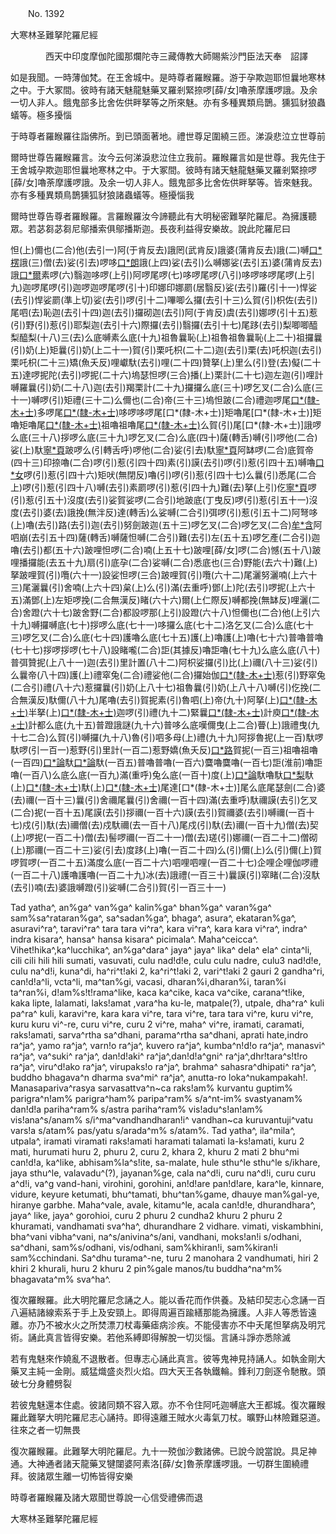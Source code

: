 ﻿　　No. 1392

大寒林圣難拏陀羅尼經

　　　　西天中印度摩伽陀國那爛陀寺三藏傳教大師賜紫沙門臣法天奉　詔譯


如是我聞。一時薄伽梵。在王舍城中。是時尊者羅睺羅。游于孕欺迦耶怛曩地寒林之中。于大冢間。彼時有諸天魅龍魅藥叉羅剎緊捺啰[薛/女]嚕荼摩護啰誐。及余一切人非人。餓鬼部多比舍佐供畔拏等之所來魅。亦有多種異類烏鵲。獯狐豺狼蟲蟻等。極多擾惱

于時尊者羅睺羅往詣佛所。到已頭面著地。禮世尊足圍繞三匝。涕淚悲泣立世尊前

爾時世尊告羅睺羅言。汝今云何涕淚悲泣住立我前。羅睺羅言如是世尊。我先住于王舍城孕欺迦耶怛曩地寒林之中。于大冢間。彼時有諸天魅龍魅藥叉羅剎緊捺啰[薛/女]嚕荼摩護啰誐。及余一切人非人。餓鬼部多比舍佐供畔拏等。皆來魅我。亦有多種異類鳥鵲獯狐豺狼諸蟲蟻等。極擾惱我

爾時世尊告尊者羅睺羅。言羅睺羅汝今諦聽此有大明秘密難拏陀羅尼。為擁護聽眾。若苾芻苾芻尼鄔播索俱鄔播斯迦。長夜利益得安樂故。說此陀羅尼曰

怛(上)儞也(二合)他(去引一)阿(于肯反去)誐罔(武肯反)誐婆(蒲肯反去)誐(二)嚩[口*楞](轉舌)誐(三)僧(去)娑(引去)啰哆[口*朗](轉舌)誐(上四)娑(去引)么嚩娜娑(去引五)婆(蒲肯反去)誐[口*爾](仁際反上)素啰(六)翳迦哆啰(上引)阿啰尾啰(七)哆啰尾啰(八引)哆啰哆啰尾啰(上引九)迦啰尾啰(引)迦啰迦啰尾啰(引十)印娜印娜罽(居翳反)娑(去引)羅(引十一)悍娑(去引)悍娑罽(準上切)娑(去引)啰(引十二)嗶唧么攞(去引十三)么賀(引)枳佐(去引)尾呬(去)恥迦(去引十四)迦(去引)攞砌迦(去引)阿(于肯反)虞(去引)娜啰(引十五)惹(引)野(引)惹(引)耶梨迦(去引十六)際攞(去引)翳攞(去引十七)尾跢(去引)梨唧唧醯梨醯梨(十八)三(去)么底嚩素么底(十九)祖魯曩恥(上)祖魯祖魯曩恥(上二十)祖攞曩(引)奶(上)矩曩(引)奶(上二十一)賀(引)栗吒枳(二十二)迦(去引)栗(去)吒枳迦(去引)栗吒枳(二十三)矯(魚夭反)哩巘馱(去引)哩(二十四)贊拏(上)里么(引)登(去)儗(二十五)達啰抳陀(去引)啰抳(二十六)塢瑟怛啰(三合)播(上)栗計(二十七)迦左迦(引)哩計嚩羅曩(引)奶(二十八)迦(去引)羯栗計(二十九)攞攞么底(三十)啰乞叉(二合)么底(三十一)嚩啰(引)矩禮(三十二)么儞也(二合)帝(三十三)塢怛跛(二合)禮迦啰尾[口*(隸-木+士)](三十四)多啰尾[口*(隸-木+士)](三十五)哆啰哆啰尾[口*(隸-木+士)]矩嚕尾[口*(隸-木+士)]矩嚕矩嚕尾[口*(隸-木+士)](三十六)祖嚕祖嚕尾[口*(隸-木+士)](三十七)么賀(引)尾[口*(隸-木+士)]誐啰么底(三十八)拶啰么底(三十九)啰乞叉(二合)么底(四十)薩(轉舌)嚩(引)啰他(二合)娑(上)馱[寧*頁](上四十一)跛啰么(引轉舌呼)啰他(二合)娑(引去)馱[寧*頁](上四十二)阿缽啰(二合)底賀帝(四十三)印捺嚕(二合)啰(引)惹(引四十四)素(引)謨(去引)啰(引)惹(引四十五)嚩嚕[口*女](拏矩反)啰(引)惹(引四十六)矩吠(無閉反)嚕(引)啰(引)惹(引四十七)么曩(引)悉尾(二合上)啰(引)惹(引四十八)嚩(去引)素罽啰(引)惹(引四十九)難(去)拏(上引)仡[寧*頁](二合)啰(引)惹(引五十)沒度(去引)娑賀娑啰(二合引)地跛底(丁曳反)啰(引)惹(引五十一)沒度(去引)婆(去)誐挽(無泮反)達(轉舌)么娑嚩(二合引)弭啰(引)惹(引五十二)阿弩哆(上)嚕(去引)路(去引)迦(去引)努劍跛迦(五十三)啰乞叉(二合)啰乞叉(二合)[牟*含](去引)阿呬崩(去引五十四)薩(轉舌)嚩薩怛嚩(二合引)難(去引)左(五十五)啰乞產(二合引)迦嚕(去引)都(五十六)跛哩怛啰(二合)喃(上五十七)跛哩[薛/女]啰(二合)憾(五十八)跛哩播攞能(去五十九)扇(引)底孕(二合)娑嚩(二合)悉底也(三合)野能(去六十)難(上)拏跛哩賀(引)囕(六十一)設娑怛啰(三合)跛哩賀(引)囕(六十二)尾灑努灑喃(上六十三)尾灑曩(引)舍喃(上六十四)枲(上)么(引)滿(去重呼)鄧(上)陀(去引)啰抳(上六十五)滿鄧(上)左矩啰挽(二合無漢反)睹(六十六)爾(上仁際反)嚩都挽(無缽反)哩灑(二合)舍蹬(六十七)跛舍野(二合)都設啰那(上引)設蹬(六十八)怛儞也(二合)他(上引六十九)嚩攞嚩底(七十)拶啰么底(七十一)哆攞么底(七十二)洛乞叉(二合)么底(七十三)啰乞叉(二合)么底(七十四)護嚕么底(七十五)護(上)嚕護(上)嚕(七十六)普嚕普嚕(七十七)拶啰拶啰(七十八)設睹嚨(二合)詎(其據反)嚕詎嚕(七十九)么底么底(八十)普弭贊抳(上八十一)迦(去引)里計置(八十二)阿枳娑攞(引)比(上)禰(八十三)娑(引)么曩帝(八十四)護(上)禮窣兔(二合)禮娑他(二合)攞始伽[口*(隸-木+士)](八十五)惹(引)野窣兔(二合引)禮(八十六)惹攞曩(引)奶(上八十七)祖魯曩(引)奶(上八十八)嚩(引)仡挽(二合無漢反)馱儞(八十九)尾嚕(去引)賀抳素(引)魯呬(上)帝(九十)阿拏(上)[口*(隸-木+士)](上)半拏(上)[口*(隸-木+士)](上九十一)迦啰(引)禮(九十二)緊曩[口*(隸-木+士)](上九十三)計庾[口*(隸-木+士)](上九十四)計都么底(九十五)普蹬誐謎(九十六)普哆么底嘆儞曳(上二合)瞢(上)誐禮曳(九十七二合)么賀(引)嚩攞(九十八)魯(引)呬多母(上)禮(九十九)阿拶魯抳(上一百)馱啰馱啰(引一百一)惹野(引)里計(一百二)惹野嬌(魚夭反)[口*路](去引)賀抳(一百三)祖嚕祖嚕(一百四)[口*論](盧恩反轉舌)馱[口*論](淮上)馱(一百五)普嚕普嚕(一百六)麌嚕麌嚕(一百七)詎(淮前)嚕詎嚕(一百八)么底么底(一百九)滿(重呼)兔么底(一百十)度(上)[口*論](淮上切)馱嚕馱[口*梨](一百十一)馱(上)[口*(隸-木+士)](上)馱(上)[口*(隸-木+士)](上一百十二)尾達[口*(隸-木+士)]尾么底尾瑟劍(二合)婆(去)禰(一百十三)曩(引)舍禰尾曩(引)舍禰(一百十四)滿(去重呼)馱禰謨(去引)乞叉(二合)抳(一百十五)尾謨(去引)拶禰(一百十六)謨(去引)賀禰婆(去引)嚩禰(一百十七)戍(引)馱(去)禰僧(去)戍馱禰(去一百十八)尾戍(引)馱(去)禰(一百十九)僧(去)契(上)啰抳(一百二十)僧(去)髻啰禰(一百二十一)僧(去)瑳(引)娜禰(一百二十二)僧砌(上)那禰(一百二十三)娑(引去)度跢(上)嚕(一百二十四)么(引)儞(上)么(引)儞(上)賀啰賀啰(一百二十五)滿度么底(一百二十六)呬哩呬哩(一百二十七)企哩企哩伽啰禮(一百二十八)護嚕護嚕(一百二十九)冰(去)誐禮(一百三十)曩謨(引)窣睹(二合)沒馱(去引)喃(去)婆誐嚩蹬(引)娑嚩(二合引)賀(引一百三十一)

Tad yatha^, an%ga^ van%ga^ kalin%ga^ bhan%ga^ varan%ga^ sam%sa^rataran%ga^, sa^sadan%ga^, bhaga^, asura^, ekataran%ga^, asuravi^ra^, taravi^ra^ tara tara vi^ra^, kara vi^ra^, kara kara vi^ra^, indra^ indra kisara^, hansa^ hansa kisara^ picimala^. Maha^ceicca^. Vihet!hika^,ka^lucchika^, an%ga^dara^ jaya^ jaya^ lika^ dela^ ela^ cinta^li, cili cili hili hili sumati, vasuvati, culu nad!d!e, culu culu nadre, culu3 nad!d!e, culu na^d!i, kuna^di, ha^ri^t!aki 2, ka^ri^t!aki 2, vari^t!aki 2 gauri 2 gandha^ri, can!d!a^li, vcta^li, ma^tan%gi, vacasi, dharan%i,dharan%i, taran%i ta^ran%i, d!am%s!t!rama^like, kaca ka^cike, kaca va^cike, carana^t!ike, kaka lipte, lalamati, laks!amat ,vara^ha ku-le, matpale(?), utpale, dha^ra^ kuli pa^ra^ kuli, karavi^re, kara kara vi^re, tara vi^re, tara tara vi^re, kuru vi^re, kuru kuru vi^-re, curu vi^re, curu 2 vi^re, maha^ vi^re, iramati, caramati, raks!amati, sarva^rtha sa^dhani, parama^rtha sa^dhani, aprati hate,indro ra^ja^, yamo ra^ja^, varn!o ra^ja^, kuvero ra^ja^, kumba^n!d!o ra^ja^, manasvi^ ra^ja^, va^suki^ ra^ja^, dan!d!aki^ ra^ja^,dan!d!a^gni^ ra^ja^,dhr!tara^s!t!ro ra^ja^, viru^d!ako ra^ja^, virupaks!o ra^ja^, brahma^ sahasra^dhipati^ ra^ja^, buddho bhagava^n dharma sva^mi^ ra^ja^, anutta-ro loka^nukampakah!. Manasapariva^rasya sarvasattva^n~ca raks!am% kurvantu guptim% parigra^n!am% parigra^ham% paripa^ram% s/a^nt-im% svastyanam% dan!d!a pariha^ram% s/astra pariha^ram% vis!adu^s!an!am% vis!ana^s/anam% s/i^ma^vandhandharan!i^ vandhan~ca kuruvantuji^vatu vars!a s/atam% pas/yatu s/arada^m% s/atam%. Tad yatha^, ila^mila^, utpala^, iramati viramati raks!amati haramati talamati la-ks!amati, kuru 2 mati, hurumati huru 2, phuru 2, curu 2, khara 2, khuru 2 mati 2 bhu^mi can!d!a, ka^like, abhisam%la^s!ite, sa-malate, hule sthu^le sthu^le s/ikhare, jaya sthu^le, valavadu^(?), jayanan%ge, cala na^d!i, curu na^d!i, curu curu a^d!i, va^g vand-hani, virohini, gorohini, an!d!are pan!d!are, kara^le, kinnare, vidure, keyure ketumati, bhu^tamati, bhu^tan%game, dhauye man%gal-ye, hiranye garbhe. Maha^vale, avale, kitamu^le, acala can!d!e, dhurandhara^, jaya^ like, jaya^ gorohioi, curu 2 phuru 2 cundha2 khuru 2 phuru 2 khuramati, vandhamati sva^ha^, dhurandhare 2 vidhare. vimati, viskambhini, bha^vani vibha^vani, na^s/anivina^s/ani, vandhani, moks!an!i s/odhani, sa^dhani, sam%s/odhani, vis/odhani, sam%khiran!i, sam%kiran!i sam%cchindani. Sa^dhu turama^-ne, turu 2 manohara 2 vandhumati, hiri 2 khiri 2 khurali, huru 2 khuru 2 pin%gale manos/tu buddha^na^m% bhagavata^m% sva^ha^.

復次羅睺羅。此大明陀羅尼念誦之人。能以香花而作供養。及結印契志心念誦一百八遍結諸線索系于手上及安頸上。即得周遍百踰繕那能為擁護。人非人等悉皆遠離。亦乃不被水火之所焚漂刀杖毒藥瘧病沴疾。不能侵害亦不中夭尾怛拏病及明咒術。誦此真言皆得安樂。若他系縛即得解脫一切災惱。言誦斗諍亦悉除滅

若有鬼魅來作嬈亂不退散者。但專志心誦此真言。彼等鬼神見持誦人。如執金剛大藥叉主純一金剛。威猛熾盛炎烈火焰。四大天王各執鐵輪。鋒利刀劍逐令馳散。頭破七分身體劈裂

若彼鬼魅還本住處。彼諸同類不容入眾。亦不令住阿吒迦嚩底大王都城。復次羅睺羅此難拏大明陀羅尼志心誦持。即得遠離王賊水火毒氣刀杖。曠野山林險難惡道。往來之者一切無畏

復次羅睺羅。此難拏大明陀羅尼。九十一殑伽沙數諸佛。已說今說當說。具足神通。大神通者諸天龍藥叉犍闥婆阿素洛[薛/女]魯荼摩護啰誐。一切群生圍繞禮拜。彼諸眾生離一切怖皆得安樂

時尊者羅睺羅及諸大眾聞世尊說一心信受禮佛而退

大寒林圣難拏陀羅尼經
